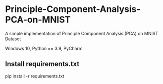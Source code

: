 # Principle-Component-Analysis-PCA-on-MNIST
A simple implementation of Principle Component Analysis (PCA) on MNIST Dataset

Windows 10, Python == 3.9, PyCharm
## Install requirements.txt
pip install -r requirements.txt
